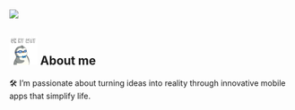<h3>
    <img src="https://readme-typing-svg.herokuapp.com/?font=Righteous&size=35&width=600&height=60&duration=5000&lines=Hello+There!;+My+name+is+China;+I'm+a+mobile+application+developer!" />
</h3>

## <img src="assets/gif/walking-ready.gif" alt="walking gif" width="50"/> About me

<p>
    🛠️ I’m passionate about turning ideas into reality through innovative mobile apps that simplify life.
</p>
